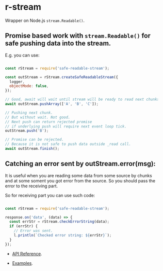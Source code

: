 # r-stream

Wrapper on Node.js `stream.Readable()`.

## Promise based work with `stream.Readable()` for safe pushing data into the stream.
E.g. you can use:

```js

const rStream = require('safe-readable-stream');

const outStream = rStream.createSafeReadableStream({
  logger,
  objectMode: false,
});

// Good, await will wait until stream will be ready to read next chunks.
await outStream.pushArray(['A', 'B', 'C']);

// Pushing next chunk.
// But without wait. Not good.
// Next push can return rejected promise
// if underlying push will require next event loop tick.
outStream.push('B');

// Promise can be rejected.
// Because it is not safe to push data outside _read call.
await outStream.finish();
```

## Catching an error sent by outStream.error(msg):

It is useful when you are reading some data from some source by chunks
and at some soment you got error from the source.
So you should pass the error to the receiving part.

So for receiving part you can use such code:
```js

const rStream = require('safe-readable-stream');

response.on('data', (data) => {
  const errStr = rStream.checkErrorString(data);
  if (errStr) {
    // Error was sent.
    l.println(`Checked error string: ${errStr}`);
  }
});

```

* [API Reference](https://github.com/Dzenly/safe-readable-stream/tree/master/index.js).

* [Examples](https://github.com/Dzenly/safe-readable-stream/tree/master/__tia-tests__).
